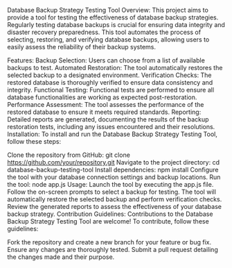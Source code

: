 Database Backup Strategy Testing Tool
Overview:
This project aims to provide a tool for testing the effectiveness of database backup strategies. Regularly testing database backups is crucial for ensuring data integrity and disaster recovery preparedness. This tool automates the process of selecting, restoring, and verifying database backups, allowing users to easily assess the reliability of their backup systems.

Features:
Backup Selection: Users can choose from a list of available backups to test.
Automated Restoration: The tool automatically restores the selected backup to a designated environment.
Verification Checks: The restored database is thoroughly verified to ensure data consistency and integrity.
Functional Testing: Functional tests are performed to ensure all database functionalities are working as expected post-restoration.
Performance Assessment: The tool assesses the performance of the restored database to ensure it meets required standards.
Reporting: Detailed reports are generated, documenting the results of the backup restoration tests, including any issues encountered and their resolutions.
Installation:
To install and run the Database Backup Strategy Testing Tool, follow these steps:

Clone the repository from GitHub: git clone https://github.com/your/repository.git
Navigate to the project directory: cd database-backup-testing-tool
Install dependencies: npm install
Configure the tool with your database connection settings and backup locations.
Run the tool: node app.js
Usage:
Launch the tool by executing the app.js file.
Follow the on-screen prompts to select a backup for testing.
The tool will automatically restore the selected backup and perform verification checks.
Review the generated reports to assess the effectiveness of your database backup strategy.
Contribution Guidelines:
Contributions to the Database Backup Strategy Testing Tool are welcome! To contribute, follow these guidelines:

Fork the repository and create a new branch for your feature or bug fix.
Ensure any changes are thoroughly tested.
Submit a pull request detailing the changes made and their purpose.
